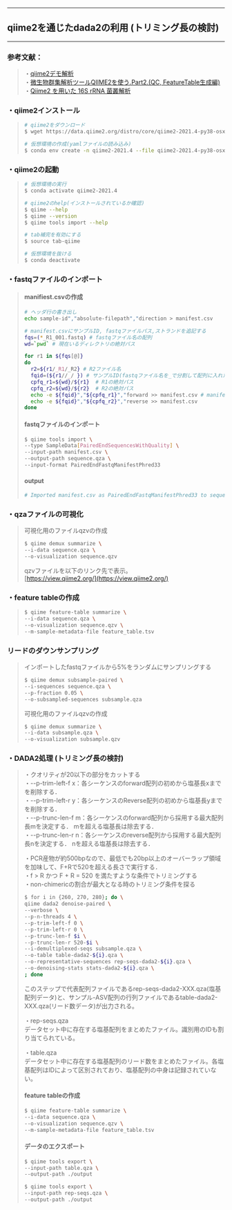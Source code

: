 ***
## qiime2を通じたdada2の利用 (トリミング長の検討)
***

### 参考文献：<br>
>・[qiime2デモ解析](https://rpubs.com/nishikosh/qiime2_demo) <br>
>・[微生物群集解析ツールQIIME2を使う.Part2.(QC, FeatureTable生成編)](https://qiita.com/kohei-108/items/547b2fbdf28fb04c28ea) <br>
>・[Qiime2 を用いた 16S rRNA 菌叢解析](https://qiita.com/keisuke-ota/items/6399b2f2f7459cd9e418) <br>

### ・qiime2インストール <br>
> ```bash
> # qiime2をダウンロード
> $ wget https://data.qiime2.org/distro/core/qiime2-2021.4-py38-osx-conda.yml
>
> # 仮想環境の作成(yamlファイルの読み込み)
> $ conda env create -n qiime2-2021.4 --file qiime2-2021.4-py38-osx-conda.yml
>
> ```
### ・qiime2の起動 <br>
> ```bash
> # 仮想環境の実行
> $ conda activate qiime2-2021.4
>
> # qiime2のhelp(インストールされているか確認)
> $ qiime --help
> $ qiime --version
> $ qiime tools import --help
>
> # tab補完を有効にする
> $ source tab-qiime
>
> # 仮想環境を抜ける
> $ conda deactivate
> ```

### ・fastqファイルのインポート <br>
> #### manifiest.csvの作成
> ```bash
> # ヘッダ行の書き出し
> echo sample-id","absolute-filepath","direction > manifest.csv
>
> # manifest.csvにサンプルID, fastqファイルパス,ストランドを追記する
> fqs=(*_R1_001.fastq) # fastqファイル名の配列
> wd=`pwd` # 現在いるディレクトリの絶対パス
>
> for r1 in ${fqs[@]}
> do
>   r2=${r1/_R1/_R2} # R2ファイル名
>   fqid=(${r1//_/ }) # サンプルID(fastqファイル名を_で分割して配列に入れた)
>   cpfq_r1=${wd}/${r1}  # R1の絶対パス
>   cpfq_r2=${wd}/${r2}  # R2の絶対パス
>   echo -e ${fqid}","${cpfq_r1}","forward >> manifest.csv # manifest.csvに追記
>   echo -e ${fqid}","${cpfq_r2}","reverse >> manifest.csv
> done
>
> ```
> #### fastqファイルのインポート
> ```bash
> $ qiime tools import \
> --type SampleData[PairedEndSequencesWithQuality] \
> --input-path manifest.csv \
> --output-path sequence.qza \
> --input-format PairedEndFastqManifestPhred33
> ```
> #### output <br>
> ```bash
> # Imported manifest.csv as PairedEndFastqManifestPhred33 to sequence.qza
> ```

### ・qzaファイルの可視化
> 可視化用のファイルqzvの作成 <br>
> ```bash
> $ qiime demux summarize \
> --i-data sequence.qza \
> --o-visualization sequence.qzv
> ```
> qzvファイルを以下のリンク先で表示。<br>
> [https://view.qiime2.org/](https://view.qiime2.org/)

### ・feature tableの作成
> ```bash
> $ qiime feature-table summarize \
> --i-data sequence.qza \
> --o-visualization sequence.qzv \
> --m-sample-metadata-file feature_table.tsv
> ```

### リードのダウンサンプリング
> インポートしたfastqファイルから5%をランダムにサンプリングする <br>
> ```bash
> $ qiime demux subsample-paired \
> --i-sequences sequence.qza \
> --p-fraction 0.05 \
> --o-subsampled-sequences subsample.qza
> ```
>
> 可視化用のファイルqzvの作成 <br>
> ```bash
> $ qiime demux summarize \
> --i-data subsample.qza \
> --o-visualization subsample.qzv
> ```

### ・DADA2処理 (トリミング長の検討)
> ・クオリティが20以下の部分をカットする <br>
> ・--p-trim-left-f x：各シーケンスのforward配列の初めから塩基長xまでを削除する．<br>
> ・--p-trim-left-r y：各シーケンスのReverse配列の初めから塩基長yまでを削除する．<br>
> ・--p-trunc-len-f m：各シーケンスのforward配列から採用する最大配列長mを決定する． mを超える塩基長は除去する．<br>
> ・--p-trunc-len-r n：各シーケンスのreverse配列から採用する最大配列長nを決定する． nを超える塩基長は除去する．<br>
>
> ・PCR産物が約500bpなので、最低でも20bp以上のオーバーラップ領域を加味して、F+Rで520を超える長さで実行する．<br>
> ・f > R かつ F + R = 520 を満たすような条件でトリミングする <br>
> ・non-chimericの割合が最大となる時のトリミング条件を探る <br>
>
> ```bash
> $ for i in {260, 270, 280}; do \
> qiime dada2 denoise-paired \
> --verbose \
> --p-n-threads 4 \
> --p-trim-left-f 0 \
> --p-trim-left-r 0 \
> --p-trunc-len-f $i \
> --p-trunc-len-r 520-$i \
> --i-demultiplexed-seqs subsample.qza \
> --o-table table-dada2-${i}.qza \
> --o-representative-sequences rep-seqs-dada2-${i}.qza \
> --o-denoising-stats stats-dada2-${i}.qza \
> ; done
> ```
>
> このステップで代表配列ファイルであるrep-seqs-dada2-XXX.qza(塩基配列データ)と、サンプル-ASV配列の行列ファイルであるtable-dada2-XXX.qza(リード数データ)が出力される。<br>
>
> ・rep-seqs.qza <br>
> データセット中に存在する塩基配列をまとめたファイル。識別用のIDも割り当てられている。<br>
>
> ・table.qza <br>
> データセット中に存在する塩基配列のリード数をまとめたファイル。各塩基配列はIDによって区別されており、塩基配列の中身は記録されていない。<br>
>
> #### feature tableの作成
> ```bash
> $ qiime feature-table summarize \
> --i-data sequence.qza \
> --o-visualization sequence.qzv \
> --m-sample-metadata-file feature_table.tsv
> ```
> #### データのエクスポート
> ```bash
> $ qiime tools export \
> --input-path table.qza \
> --output-path ./output
> ```
> ```bash
> $ qiime tools export \
> --input-path rep-seqs.qza \
> --output-path ./output
> ```